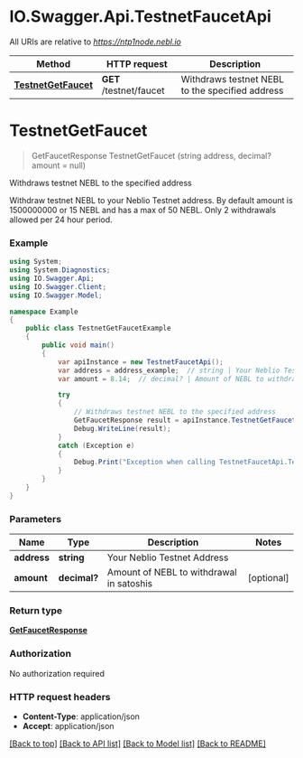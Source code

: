 # IO.Swagger.Api.TestnetFaucetApi

All URIs are relative to *https://ntp1node.nebl.io*

Method | HTTP request | Description
------------- | ------------- | -------------
[**TestnetGetFaucet**](TestnetFaucetApi.md#testnetgetfaucet) | **GET** /testnet/faucet | Withdraws testnet NEBL to the specified address


<a name="testnetgetfaucet"></a>
# **TestnetGetFaucet**
> GetFaucetResponse TestnetGetFaucet (string address, decimal? amount = null)

Withdraws testnet NEBL to the specified address

Withdraw testnet NEBL to your Neblio Testnet address. By default amount is 1500000000 or 15 NEBL and has a max of 50 NEBL. Only 2 withdrawals allowed per 24 hour period. 

### Example
```csharp
using System;
using System.Diagnostics;
using IO.Swagger.Api;
using IO.Swagger.Client;
using IO.Swagger.Model;

namespace Example
{
    public class TestnetGetFaucetExample
    {
        public void main()
        {
            var apiInstance = new TestnetFaucetApi();
            var address = address_example;  // string | Your Neblio Testnet Address
            var amount = 8.14;  // decimal? | Amount of NEBL to withdrawal in satoshis (optional) 

            try
            {
                // Withdraws testnet NEBL to the specified address
                GetFaucetResponse result = apiInstance.TestnetGetFaucet(address, amount);
                Debug.WriteLine(result);
            }
            catch (Exception e)
            {
                Debug.Print("Exception when calling TestnetFaucetApi.TestnetGetFaucet: " + e.Message );
            }
        }
    }
}
```

### Parameters

Name | Type | Description  | Notes
------------- | ------------- | ------------- | -------------
 **address** | **string**| Your Neblio Testnet Address | 
 **amount** | **decimal?**| Amount of NEBL to withdrawal in satoshis | [optional] 

### Return type

[**GetFaucetResponse**](GetFaucetResponse.md)

### Authorization

No authorization required

### HTTP request headers

 - **Content-Type**: application/json
 - **Accept**: application/json

[[Back to top]](#) [[Back to API list]](../README.md#documentation-for-api-endpoints) [[Back to Model list]](../README.md#documentation-for-models) [[Back to README]](../README.md)

